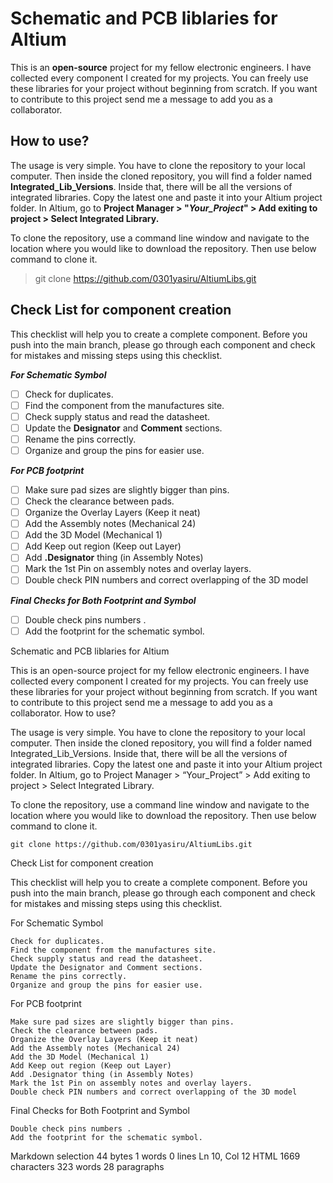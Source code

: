 # Schematic and PCB liblaries for Altium
This is an **open-source** project for my fellow electronic engineers. I have collected every component I created for my projects. You can freely use these libraries for your project without beginning from scratch. If you want to contribute to this project send me a message to add you as a collaborator.

## How to use?
The usage is very simple. You have to clone the repository to your local computer. Then inside the cloned repository, you will find a folder named **Integrated_Lib_Versions**. Inside that, there will be all the versions of integrated libraries. Copy the latest one and paste it into your Altium project folder. In Altium, go to **Project Manager > "*Your_Project*" > Add exiting to project > Select Integrated Library.**

To clone the repository, use a command line window and navigate to the location where you would like to download the repository. Then use below command to clone it.

> git clone https://github.com/0301yasiru/AltiumLibs.git


## Check List for component creation
This checklist will help you to create a complete component. Before you push into the main branch, please go through each component and check for mistakes and missing steps using this checklist. 

***For Schematic Symbol***

 - [ ] Check for duplicates.
 - [ ] Find the component from the manufactures site.
 - [ ] Check supply status and read the datasheet.
 - [ ] Update the **Designator** and **Comment** sections.
 - [ ] Rename the pins correctly.
 - [ ] Organize and group the pins for easier use.

***For PCB footprint***

 - [ ] Make sure pad sizes are slightly bigger than pins.
 - [ ] Check the clearance between pads.
 - [ ] Organize the Overlay Layers (Keep it neat)
 - [ ] Add the Assembly notes (Mechanical 24)
 - [ ] Add the 3D Model (Mechanical 1)
 - [ ] Add Keep out region (Keep out Layer)
 - [ ] Add **.Designator** thing (in Assembly Notes)
 - [ ] Mark the 1st Pin on assembly notes and overlay layers.
 - [ ] Double check PIN numbers and correct overlapping of the 3D model

***Final Checks for Both Footprint and Symbol***

 - [ ] Double check pins numbers .
 - [ ] Add the footprint for the schematic symbol.

Schematic and PCB liblaries for Altium

This is an open-source project for my fellow electronic engineers. I have collected every component I created for my projects. You can freely use these libraries for your project without beginning from scratch. If you want to contribute to this project send me a message to add you as a collaborator.
How to use?

The usage is very simple. You have to clone the repository to your local computer. Then inside the cloned repository, you will find a folder named Integrated_Lib_Versions. Inside that, there will be all the versions of integrated libraries. Copy the latest one and paste it into your Altium project folder. In Altium, go to Project Manager > “Your_Project” > Add exiting to project > Select Integrated Library.

To clone the repository, use a command line window and navigate to the location where you would like to download the repository. Then use below command to clone it.

    git clone https://github.com/0301yasiru/AltiumLibs.git

Check List for component creation

This checklist will help you to create a complete component. Before you push into the main branch, please go through each component and check for mistakes and missing steps using this checklist.

For Schematic Symbol

    Check for duplicates.
    Find the component from the manufactures site.
    Check supply status and read the datasheet.
    Update the Designator and Comment sections.
    Rename the pins correctly.
    Organize and group the pins for easier use.

For PCB footprint

    Make sure pad sizes are slightly bigger than pins.
    Check the clearance between pads.
    Organize the Overlay Layers (Keep it neat)
    Add the Assembly notes (Mechanical 24)
    Add the 3D Model (Mechanical 1)
    Add Keep out region (Keep out Layer)
    Add .Designator thing (in Assembly Notes)
    Mark the 1st Pin on assembly notes and overlay layers.
    Double check PIN numbers and correct overlapping of the 3D model

Final Checks for Both Footprint and Symbol

    Double check pins numbers .
    Add the footprint for the schematic symbol.

Markdown selection 44 bytes 1 words 0 lines Ln 10, Col 12
HTML 1669 characters 323 words 28 paragraphs
